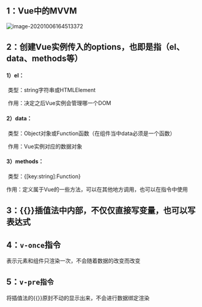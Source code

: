 ## 1：Vue中的MVVM

![image-20201006164513372](C:\Users\25798\AppData\Roaming\Typora\typora-user-images\image-20201006164513372.png)

## 2：创建Vue实例传入的options，也即是指（el、data、methods等）

#### 1）el：

​		类型：string字符串或HTMLElement

​		作用：决定之后Vue实例会管理哪一个DOM

#### 2）data：

​		类型：Object对象或Function函数（在组件当中data必须是一个函数）

​		作用：Vue实例对应的数据对象

#### 3）methods：

​		类型：{[key:string]:Function}

​		作用：定义属于Vue的一些方法，可以在其他地方调用，也可以在指令中使用

## 3：{{}}插值法中内部，不仅仅直接写变量，也可以写表达式

## 4：`v-once`指令

表示元素和组件只渲染一次，不会随着数据的改变而改变

## 5：`v-pre指令`

将插值法的{{}}原封不动的显示出来，不会进行数据绑定渲染

